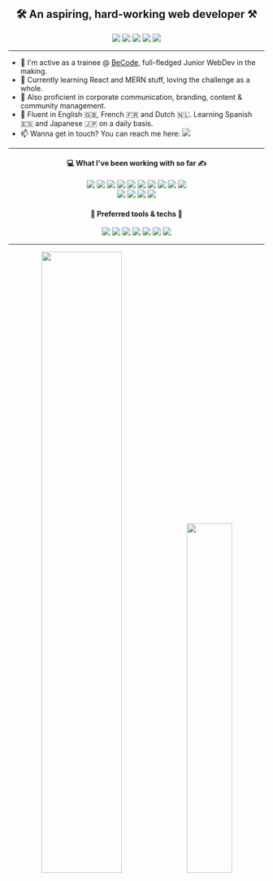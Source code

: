 <h2 align="center">🛠️ An aspiring, hard-working web developer ⚒️</h2>  
  
<div align="center"> <a href="https://www.linkedin.com/in/anthonylambert14/"><img src="https://img.shields.io/badge/LinkedIn-0A66C2?logo=linkedin&logoColor=white&style=flat" /></a> <a href="https://twitter.com/Kaleidosport"><img src="https://img.shields.io/badge/Twitter-1DA1F2?logo=twitter&logoColor=white&style=flat" /></a> <a href="https://www.codewars.com/users/Kaleidosport"><img src="https://img.shields.io/badge/CodeWars-B1361E?logo=codewars&logoColor=white&style=flat" /></a> <a href="https://www.sololearn.com/profile/22060694"><img src="https://img.shields.io/badge/SoloLearn-1ABC9C?logo=sololearn&logoColor=white&style=flat" /></a> <img src="https://komarev.com/ghpvc/?username=Kaleidosport" /> </div>  
  
 --- 
  
- 🔭 I'm active as a trainee @ [BeCode](https://github.com/becodeorg), full-fledged Junior WebDev in the making.
- 🌱 Currently learning React and MERN stuff, loving the challenge as a whole.
- 📌 Also proficient in corporate communication, branding, content & community management.
- 💬 Fluent in English 🇬🇧, French 🇫🇷 and Dutch 🇳🇱. Learning Spanish 🇪🇸 and Japanese 🇯🇵 on a daily basis.
- 📫 Wanna get in touch? You can reach me here: <a href="mailto:anthony-lambert@becode.xyz"><img src="https://img.shields.io/badge/Mail-EA4335?logo=gmail&logoColor=white&style=flat" /></a> 
  
---  
  
<h4 align="center">💻 What I've been working with so far ✍️</h4>  
  
<div align="center"> <img src="https://img.shields.io/badge/Git-F05032?logo=git&logoColor=white&style=flat" /> <img src="https://img.shields.io/badge/MarkDown-000000?logo=markdown&logoColor=white&style=flat" /> <img src="https://img.shields.io/badge/HTML5-E34F26?logo=html5&logoColor=white&style=flat" /> <img src="https://img.shields.io/badge/CSS3-1572B6?logo=css3&logoColor=white&style=flat" /> <img src="https://img.shields.io/badge/Sass-CC6699?logo=sass&logoColor=white&style=flat" /> <img src="https://img.shields.io/badge/Bootstrap-7952B3?logo=bootstrap&logoColor=white&style=flat" /> <img src="https://img.shields.io/badge/JavaScript-F7DF1E?logo=javascript&logoColor=white&style=flat" /> <img src="https://img.shields.io/badge/Node.js-339933?logo=nodedotjs&logoColor=white&style=flat" /> <img src="https://img.shields.io/badge/React-61DAFB?logo=react&logoColor=black&style=flat" /> <img src="https://img.shields.io/badge/MongoDB-47A248?logo=mongodb&logoColor=white&style=flat" /> <br/> <img src="https://img.shields.io/badge/PHP-777BB4?logo=php&logoColor=white&style=flat" /> <img src="https://img.shields.io/badge/MySQL-4479A1?logo=mysql&logoColor=white&style=flat" /> <img src="https://img.shields.io/badge/Ruby on Rails-CC0000?logo=rubyonrails&logoColor=white&style=flat" /> <img src="https://img.shields.io/badge/Ruby-CC342D?logo=ruby&logoColor=white&style=flat" /> </div>  
  
<h4 align="center">🧰 Preferred tools & techs 🔑</h4>  
  
<div align="center"> <img src="https://img.shields.io/badge/GitHub-181717?logo=github&logoColor=white&style=flat" /> <img src="https://img.shields.io/badge/Sublime Text-FF9800?logo=sublimetext&logoColor=white&style=flat" /> <img src="https://img.shields.io/badge/Visual Studio Code-007ACC?logo=visualstudiocode&logoColor=white&style=flat" /> <img src="https://img.shields.io/badge/Adobe Photoshop-31A8FF?logo=adobephotoshop&logoColor=white&style=flat" /> <img src="https://img.shields.io/badge/Google Analytics-E37400?logo=googleanalytics&logoColor=white&style=flat" /> <img src="https://img.shields.io/badge/Google Ads-4285F4?logo=googleads&logoColor=white&style=flat" /> <img src="https://img.shields.io/badge/Trello-0052CC?logo=trello&logoColor=white&style=flat" /> </div>    
  
 ---   
  
<div align="center"><a href="https://github.com/Kaleidosport/github-readme-stats"><img width="56%" src="https://github-readme-stats.vercel.app/api?username=Kaleidosport&show_icons=true&theme=tokyonight" /></a>  
<a href="https://github.com/Kaleidosport/github-readme-stats"><img width="42%" src="https://github-readme-stats.vercel.app/api/top-langs/?username=Kaleidosport&layout=compact&theme=tokyonight" /></a></div>
